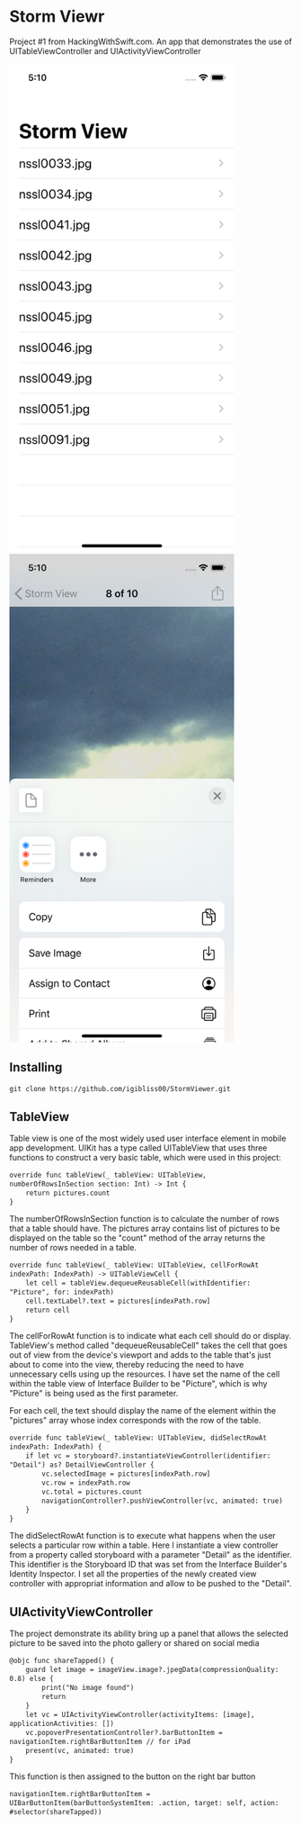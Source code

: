 # Storm Viewr

Project #1 from HackingWithSwift.com. An app that demonstrates the use of UITableViewController and UIActivityViewController

<img src="https://github.com/igibliss00/StormViewer/blob/master/README_assets/1.png" width="400">
<img src="https://github.com/igibliss00/StormViewer/blob/master/README_assets/2.png" width="400">

## Installing

```
git clone https://github.com/igibliss00/StormViewer.git
```

## TableView

Table view is one of the most widely used user interface element in mobile app development.  UIKit has a type called UITableView that uses three functions to construct a very basic table, which were used in this project:

```
override func tableView(_ tableView: UITableView, numberOfRowsInSection section: Int) -> Int {
    return pictures.count
}
```

The numberOfRowsInSection function is to calculate the number of rows that a table should have.  The pictures array contains list of pictures to be displayed on the table so the "count" method of the array returns the number of rows needed in a table.

```
override func tableView(_ tableView: UITableView, cellForRowAt indexPath: IndexPath) -> UITableViewCell {
    let cell = tableView.dequeueReusableCell(withIdentifier: "Picture", for: indexPath)
    cell.textLabel?.text = pictures[indexPath.row]
    return cell
}
```
The cellForRowAt function is to indicate what each cell should do or display.  TableView's method called "dequeueReusableCell" takes the cell that goes out of view from the device's viewport and adds to the table that's just about to come into the view, thereby reducing the need to have unnecessary cells using up the resources.  I have set the name of the cell within the table view of Interface Builder to be "Picture", which is why "Picture" is being used as the first parameter.  

For each cell, the text should display the name of the element within the "pictures" array whose index corresponds with the row of the table.

```
override func tableView(_ tableView: UITableView, didSelectRowAt indexPath: IndexPath) {
    if let vc = storyboard?.instantiateViewController(identifier: "Detail") as? DetailViewController {
        vc.selectedImage = pictures[indexPath.row]
        vc.row = indexPath.row
        vc.total = pictures.count
        navigationController?.pushViewController(vc, animated: true)
    }
}
```
The didSelectRowAt function is to execute what happens when the user selects a particular row within a table. Here I instantiate a view controller from a property called storyboard with a parameter "Detail" as the identifier.  This identifier is the Storyboard ID that was set from the Interface Builder's Identity Inspector.  I set all the properties of the newly created view controller with appropriat information and allow to be pushed to the "Detail". 

## UIActivityViewController

The project demonstrate its ability bring up a panel that allows the selected picture to be saved into the photo gallery or shared on social media

```
@objc func shareTapped() {
    guard let image = imageView.image?.jpegData(compressionQuality: 0.8) else {
        print("No image found")
        return
    }
    let vc = UIActivityViewController(activityItems: [image], applicationActivities: [])
    vc.popoverPresentationController?.barButtonItem = navigationItem.rightBarButtonItem // for iPad
    present(vc, animated: true)
}
```

This function is then assigned to the button on the right bar button

```
navigationItem.rightBarButtonItem = UIBarButtonItem(barButtonSystemItem: .action, target: self, action: #selector(shareTapped))
```
